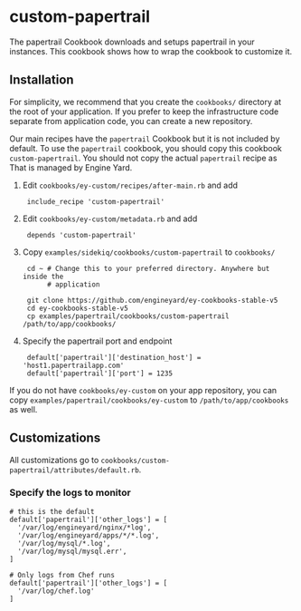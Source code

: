 # custom-papertrail

The papertrail Cookbook downloads and setups papertrail in your instances. This
cookbook shows how to wrap the cookbook to customize it.

## Installation

For simplicity, we recommend that you create the `cookbooks/` directory at the
root of your application. If you prefer to keep the infrastructure code separate
from application code, you can create a new repository.

Our main recipes have the `papertrail` Cookbook but it is not included by default.
To use the `papertrail` cookbook, you should copy this cookbook
`custom-papertrail`. You should not copy the actual `papertrail` recipe as
That is managed by Engine Yard.

1. Edit `cookbooks/ey-custom/recipes/after-main.rb` and add

        include_recipe 'custom-papertrail'

2. Edit `cookbooks/ey-custom/metadata.rb` and add

        depends 'custom-papertrail'

3. Copy `examples/sidekiq/cookbooks/custom-papertrail` to `cookbooks/`

        cd ~ # Change this to your preferred directory. Anywhere but inside the
             # application

        git clone https://github.com/engineyard/ey-cookbooks-stable-v5
        cd ey-cookbooks-stable-v5
        cp examples/papertrail/cookbooks/custom-papertrail /path/to/app/cookbooks/

4. Specify the papertrail port and endpoint

        default['papertrail']['destination_host'] = 'host1.papertrailapp.com'
        default['papertrail']['port'] = 1235

If you do not have `cookbooks/ey-custom` on your app repository, you can copy
`examples/papertrail/cookbooks/ey-custom` to `/path/to/app/cookbooks` as well.

## Customizations

All customizations go to `cookbooks/custom-papertrail/attributes/default.rb`.


### Specify the logs to monitor

    # this is the default
    default['papertrail']['other_logs'] = [
      '/var/log/engineyard/nginx/*log',
      '/var/log/engineyard/apps/*/*.log',
      '/var/log/mysql/*.log',
      '/var/log/mysql/mysql.err',
    ]

    # Only logs from Chef runs
    default['papertrail']['other_logs'] = [
      '/var/log/chef.log'
    ]
